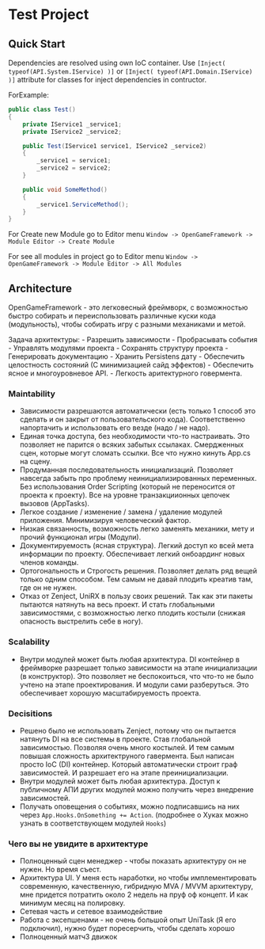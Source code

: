 # Test Project

## Quick Start

Dependencies are resolved using own IoC container.
Use `[Inject( typeof(API.System.IService) )]` or `[Inject( typeof(API.Domain.IService) )]` attribute for classes for inject dependencies in contructor.

ForExample:
```c#
public class Test()
{
    private IService1 _service1;
    private IService2 _service2;

    public Test(IService1 service1, IService2 _service2)
    {
        _service1 = service1;
        _service2 = service2;
    }

    public void SomeMethod()
    {
        _service1.ServiceMethod();
    }
}
```

For Create new Module go to Editor menu `Window -> OpenGameFramework -> Module Editor -> Create Module`

For see all modules in project go to Editor menu `Window -> OpenGameFramework -> Module Editor -> All Modules`

## Architecture

OpenGameFramework - это легковесный фреймворк, с возможностью быстро собирать и переиспользовать различные куски кода (модульность), чтобы собирать игру с разными механиками и метой.

Задача архитектуры:
    - Разрешить зависимости
    - Пробрасывать события
    - Управлять модулями проекта
    - Сохранять структуру проекта
    - Генерировать документацию
    - Хранить Persistens дату
    - Обеспечить целостность состояний (С минимизацией сайд эффектов)
    - Обеспечить ясное и многоуровневое API.
    - Легкость аритектурного говермента.

### Maintability

- Зависимости разрешаются автоматически (есть только 1 способ это сделать и он закрыт от пользовательского кода). Соответственно напортачить и использовать его везде (надо / не надо).
- Единая точка доступа, без необходимости что-то настраивать. Это позволяет не парится о всяких забытых ссылаках. Смердженных сцен, которые могут сломать ссылки. Все что нужно кинуть App.cs на сцену.
- Продуманная последовательность инициализаций. Позволяет навсегда забыть про проблему неинициализированных переменных. Без использования Order Scripting (который не переносится от проекта к проекту). Все на уровне транзакциионных цепочек вызовов (AppTasks).
- Легкое создание / изменение / замена / удаление модулей приложения. Минимизируя человеческий фактор.
- Низкая связанность, возможность легко заменять механики, мету и прочий функционал игры (Модули).
- Документируемость (ясная структура). Легкий доступ ко всей мета информации по проекту. Обеспечивает легкий онбоардинг новых членов команды.
- Ортогональность и Строгость решения. Позволяет делать ряд вещей только одним способом. Тем самым не давай плодить креатив там, где он не нужен.
- Отказ от Zenject, UniRX в пользу своих решений. Так как эти пакеты пытаются натянуть на весь проект. И стать глобальными зависимостями, с возможностью легко плодить костыли (снижая опасность выстрелить себе в ногу).

### Scalability

- Внутри модулей может быть любая архитектура. DI контейнер в фреймворке разрешает только зависимости на этапе инициализации (в конструктор).
Это позволяет не беспокоиться, что что-то не было учтено на этапе проектирования. И модули сами разберуться. Это обеспечивает хорошую масштабируемость проекта.

### Decisitions
- Решено было не использовать Zenject, потому что он пытается натянуть DI на все системы в проекте. Став глобальной зависимостью. Позволяя очень много костылей. И тем самым повышая сложность архитектруного гавермента. Был написан просто IoC (DI) контейнер. Который автоматически строит граф зависимостей. И разрешает его на этапе преинициализации.
- Внутри модулей может быть любая архитектура. Доступ к публичному АПИ других модулей можно получить через внедрение зависимостей.
- Получать оповещения о событиях, можно подписавшись на них через `App.Hooks.OnSomething += Action`. (подробнее о Хуках можно узнать в соответствующем модулей `Hooks`)

### Чего вы не увидите в архитектуре
- Полноценный сцен менеджер - чтобы показать архитектуру он не нужен. Но время съест.
- Архитектура UI. У меня есть наработки, но чтобы имплементировать современную, качественную, гибридную MVA / MVVM архитектуру, мне придется потратить около 2 недель на пруф оф концепт. И как минимум месяц на полировку.
- Сетевая часть и сетевое взаимодействие
- Работа с эксепшенами - не очень большой опыт UniTask (Я его подключил), нужно будет поресерчить, чтобы сделать хорошо
- Полноценный матч3 движок
